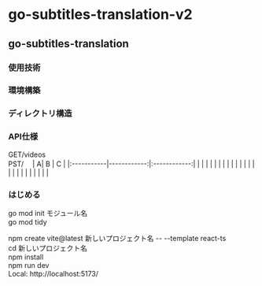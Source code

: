 # go-subtitles-translation-v2
## go-subtitles-translation

### 使用技術


### 環境構築

### ディレクトリ構造

### API仕様
GET/videos  
PST/　
| A| B | C |
|:-----------|------------:|:------------:|
| | | |
| | | |
| | | |
| | | |
| | | |
| | | |


### はじめる
go mod init モジュール名  
go mod tidy


npm create vite@latest 新しいプロジェクト名 -- --template react-ts <br/>
cd 新しいプロジェクト名  
npm install  
npm run dev  
Local:   http://localhost:5173/  
